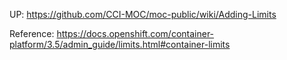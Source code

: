 UP: <https://github.com/CCI-MOC/moc-public/wiki/Adding-Limits>

Reference: <https://docs.openshift.com/container-platform/3.5/admin_guide/limits.html#container-limits>

